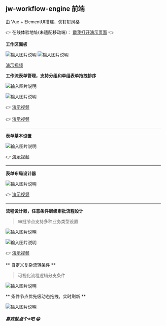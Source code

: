 ## jw-workflow-engine 前端

由 Vue + ElementUI搭建，仿钉钉风格

  👉 在线体验地址(未适配移动端)： [戳我打开演示页面](http://47.100.202.245:83) 👈

 **工作区面板** 

![输入图片说明](https://images.gitee.com/uploads/images/2020/1005/140253_39e3f2d5_4928216.png "屏幕截图.png")
![输入图片说明](https://images.gitee.com/uploads/images/2020/1005/140329_89cd5aac_4928216.png "屏幕截图.png")

[演示视频](https://www.bilibili.com/video/BV1Vh41197Pw/)



 **工作流表单管理，支持分组和单组表单拖拽排序** 

![输入图片说明](https://images.gitee.com/uploads/images/2020/1005/140358_17fc6838_4928216.png "屏幕截图.png")

![输入图片说明](https://images.gitee.com/uploads/images/2020/1005/140502_bdc2ea04_4928216.png "屏幕截图.png")


👉 [演示视频](https://www.bilibili.com/video/BV1dT4y1c7md/)

👉 [演示视频](https://www.bilibili.com/video/BV1Kk4y1C7F5/)


---------

 **表单基本设置** 

![输入图片说明](https://images.gitee.com/uploads/images/2020/1005/140559_5c51a89b_4928216.png "屏幕截图.png")

👉 [演示视频](https://www.bilibili.com/video/BV1Th41197LS/)


--------

 **表单布局设计器**

![输入图片说明](https://images.gitee.com/uploads/images/2020/1005/140740_832d5c2f_4928216.png "屏幕截图.png")

👉 [演示视频](https://www.bilibili.com/video/BV1Xi4y1E7gb/)


 ---------

 **流程设计器，任意条件层级审批流程设计** 

> 审批节点支持多种业务类型设置

![输入图片说明](https://images.gitee.com/uploads/images/2020/1005/141042_119eafd6_4928216.png "屏幕截图.png")

![输入图片说明](https://images.gitee.com/uploads/images/2020/1005/141155_c6fa5f02_4928216.png "屏幕截图.png")



👉 [演示视频](https://www.bilibili.com/video/BV1Nz4y1f7kS/)


** 自定义复杂流转条件 **

> 可视化流程逻辑分支条件

![输入图片说明](https://images.gitee.com/uploads/images/2021/0416/195844_51ece085_4928216.png "屏幕截图.png")


** 条件节点优先级动态拖拽，实时刷新 **

![输入图片说明](https://images.gitee.com/uploads/images/2021/0416/200127_a59216a1_4928216.png "屏幕截图.png")

##### 喜欢就点个⭐吧 😀